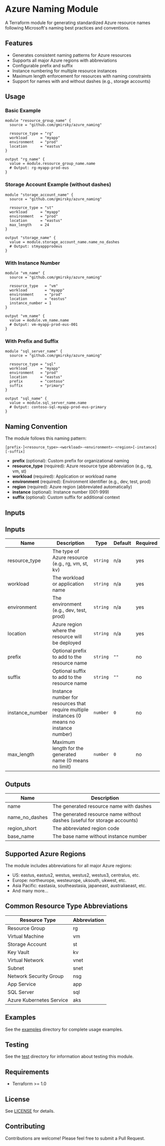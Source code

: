 # Azure Naming Module

A Terraform module for generating standardized Azure resource names following Microsoft's naming best practices and conventions.

## Features

- Generates consistent naming patterns for Azure resources
- Supports all major Azure regions with abbreviations
- Configurable prefix and suffix
- Instance numbering for multiple resource instances
- Maximum length enforcement for resources with naming constraints
- Support for names with and without dashes (e.g., storage accounts)

## Usage

### Basic Example

```hcl
module "resource_group_name" {
  source = "github.com/gmirsky/azure_naming"

  resource_type = "rg"
  workload      = "myapp"
  environment   = "prod"
  location      = "eastus"
}

output "rg_name" {
  value = module.resource_group_name.name
  # Output: rg-myapp-prod-eus
}
```

### Storage Account Example (without dashes)

```hcl
module "storage_account_name" {
  source = "github.com/gmirsky/azure_naming"

  resource_type = "st"
  workload      = "myapp"
  environment   = "prod"
  location      = "eastus"
  max_length    = 24
}

output "storage_name" {
  value = module.storage_account_name.name_no_dashes
  # Output: stmyappprodeus
}
```

### With Instance Number

```hcl
module "vm_name" {
  source = "github.com/gmirsky/azure_naming"

  resource_type   = "vm"
  workload        = "myapp"
  environment     = "prod"
  location        = "eastus"
  instance_number = 1
}

output "vm_name" {
  value = module.vm_name.name
  # Output: vm-myapp-prod-eus-001
}
```

### With Prefix and Suffix

```hcl
module "sql_server_name" {
  source = "github.com/gmirsky/azure_naming"

  resource_type = "sql"
  workload      = "myapp"
  environment   = "prod"
  location      = "eastus"
  prefix        = "contoso"
  suffix        = "primary"
}

output "sql_name" {
  value = module.sql_server_name.name
  # Output: contoso-sql-myapp-prod-eus-primary
}
```

## Naming Convention

The module follows this naming pattern:

```
[prefix-]<resource_type>-<workload>-<environment>-<region>[-instance][-suffix]
```

- **prefix** (optional): Custom prefix for organizational naming
- **resource_type** (required): Azure resource type abbreviation (e.g., rg, vm, st)
- **workload** (required): Application or workload name
- **environment** (required): Environment identifier (e.g., dev, test, prod)
- **region** (required): Azure region (abbreviated automatically)
- **instance** (optional): Instance number (001-999)
- **suffix** (optional): Custom suffix for additional context

## Inputs

## Inputs

| Name | Description | Type | Default | Required |
|------|-------------|------|---------|----------|
| resource_type | The type of Azure resource (e.g., rg, vm, st, kv) | `string` | n/a | yes |
| workload | The workload or application name | `string` | n/a | yes |
| environment | The environment (e.g., dev, test, prod) | `string` | n/a | yes |
| location | Azure region where the resource will be deployed | `string` | n/a | yes |
| prefix | Optional prefix to add to the resource name | `string` | `""` | no |
| suffix | Optional suffix to add to the resource name | `string` | `""` | no |
| instance_number | Instance number for resources that require multiple instances (0 means no instance number) | `number` | `0` | no |
| max_length | Maximum length for the generated name (0 means no limit) | `number` | `0` | no |

## Outputs

| Name | Description |
|------|-------------|
| name | The generated resource name with dashes |
| name_no_dashes | The generated resource name without dashes (useful for storage accounts) |
| region_short | The abbreviated region code |
| base_name | The base name without instance number |

## Supported Azure Regions

The module includes abbreviations for all major Azure regions:

- US: eastus, eastus2, westus, westus2, westus3, centralus, etc.
- Europe: northeurope, westeurope, uksouth, ukwest, etc.
- Asia Pacific: eastasia, southeastasia, japaneast, australiaeast, etc.
- And many more...

## Common Resource Type Abbreviations

| Resource Type | Abbreviation |
|---------------|--------------|
| Resource Group | rg |
| Virtual Machine | vm |
| Storage Account | st |
| Key Vault | kv |
| Virtual Network | vnet |
| Subnet | snet |
| Network Security Group | nsg |
| App Service | app |
| SQL Server | sql |
| Azure Kubernetes Service | aks |

## Examples

See the [examples](./examples) directory for complete usage examples.

## Testing

See the [test](./test) directory for information about testing this module.

## Requirements

- Terraform >= 1.0

## License

See [LICENSE](./LICENSE) for details.

## Contributing

Contributions are welcome! Please feel free to submit a Pull Request.
